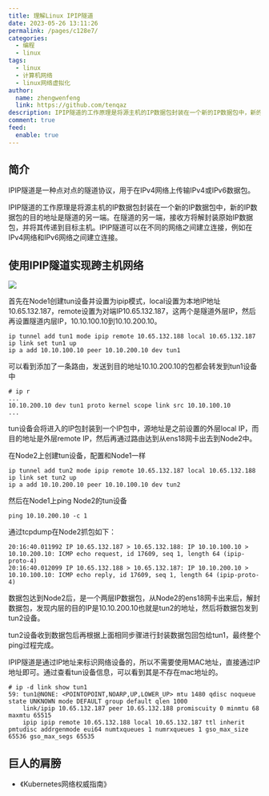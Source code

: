 ```yaml
---
title: 理解Linux IPIP隧道
date: 2023-05-26 13:11:26
permalink: /pages/c128e7/
categories:
  - 编程
  - linux
tags:
  - linux
  - 计算机网络
  - linux网络虚拟化
author: 
  name: zhengwenfeng
  link: https://github.com/tenqaz
description: IPIP隧道的工作原理是将源主机的IP数据包封装在一个新的IP数据包中，新的IP数据包的目的地址是隧道的另一端。在隧道的另一端，接收方将解封装原始IP数据包，并将其传递到目标主机。IPIP隧道可以在不同的网络之间建立连接，例如在IPv4网络和IPv6网络之间建立连接。
comment: true
feed: 
  enable: true
---
```

## 简介

IPIP隧道是一种点对点的隧道协议，用于在IPv4网络上传输IPv4或IPv6数据包。

IPIP隧道的工作原理是将源主机的IP数据包封装在一个新的IP数据包中，新的IP数据包的目的地址是隧道的另一端。在隧道的另一端，接收方将解封装原始IP数据包，并将其传递到目标主机。IPIP隧道可以在不同的网络之间建立连接，例如在IPv4网络和IPv6网络之间建立连接。

## 使用IPIP隧道实现跨主机网络

![](https://gcore.jsdelivr.net/gh/tenqaz/BLOG-CDN@main/c__Users_User_OneDrive_workspace_excalidraw_ipip-20230526095538-83tl82w.png)

首先在Node1创建tun设备并设置为ipip模式，local设置为本地IP地址10.65.132.187，remote设置为对端IP10.65.132.187，这两个是隧道外层IP，然后再设置隧道内层IP，10.10.100.10到10.10.200.10。

```shell
ip tunnel add tun1 mode ipip remote 10.65.132.188 local 10.65.132.187
ip link set tun1 up
ip a add 10.10.100.10 peer 10.10.200.10 dev tun1
```

可以看到添加了一条路由，发送到目的地址10.10.200.10的包都会转发到tun1设备中

```shell
# ip r
...
10.10.200.10 dev tun1 proto kernel scope link src 10.10.100.10
...
```

tun设备会将进入的IP包封装到一个IP包中，源地址是之前设置的外层local IP，而目的地址是外层remote IP，然后再通过路由达到从ens18网卡出去到Node2中。

在Node2上创建tun设备，配置和Node1一样

```shell
ip tunnel add tun2 mode ipip remote 10.65.132.187 local 10.65.132.188
ip link set tun2 up
ip a add 10.10.200.10 peer 10.10.100.10 dev tun2

```

然后在Node1上ping Node2的tun设备

```shell
ping 10.10.200.10 -c 1
```

通过tcpdump在Node2抓包如下：

```shell
20:16:40.011992 IP 10.65.132.187 > 10.65.132.188: IP 10.10.100.10 > 10.10.200.10: ICMP echo request, id 17609, seq 1, length 64 (ipip-proto-4)
20:16:40.012099 IP 10.65.132.188 > 10.65.132.187: IP 10.10.200.10 > 10.10.100.10: ICMP echo reply, id 17609, seq 1, length 64 (ipip-proto-4)
```

数据包达到Node2后，是一个两层IP数据包，从Node2的ens18网卡出来后，解封数据包，发现内层的目的IP是10.10.200.10也就是tun2的地址，然后将数据包发到tun2设备。

tun2设备收到数据包后再根据上面相同步骤进行封装数据包回包给tun1，最终整个ping过程完成。

IPIP隧道是通过IP地址来标识网络设备的，所以不需要使用MAC地址，直接通过IP地址即可。通过查看tun设备信息，可以看到其是不存在mac地址的。

```shell
# ip -d link show tun1
59: tun1@NONE: <POINTOPOINT,NOARP,UP,LOWER_UP> mtu 1480 qdisc noqueue state UNKNOWN mode DEFAULT group default qlen 1000
    link/ipip 10.65.132.187 peer 10.65.132.188 promiscuity 0 minmtu 68 maxmtu 65515 
    ipip ipip remote 10.65.132.188 local 10.65.132.187 ttl inherit pmtudisc addrgenmode eui64 numtxqueues 1 numrxqueues 1 gso_max_size 65536 gso_max_segs 65535 
```

## 巨人的肩膀

* 《Kubernetes网络权威指南》

‍
